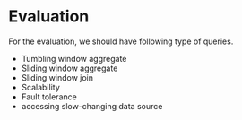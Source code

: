 # Evaluation

For the evaluation, we should have following type of queries.

- Tumbling window aggregate
- Sliding window aggregate
- Sliding window join
- Scalability 
- Fault tolerance
- accessing slow-changing data source